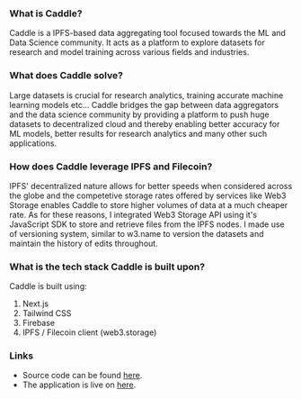 ### What is Caddle?

Caddle is a IPFS-based data aggregating tool focused towards the ML and Data Science community. It acts as a platform to explore datasets for research and model training across various fields and industries.

### What does Caddle solve?

Large datasets is crucial for research analytics, training accurate machine learning models etc... Caddle bridges the gap between data aggregators and the data science community by providing a platform to push huge datasets to decentralized cloud and thereby enabling better accuracy for ML models, better results for research analytics and many other such applications.

### How does Caddle leverage IPFS and Filecoin?

IPFS' decentralized nature allows for better speeds when considered across the globe and the competetive storage rates offered by services like Web3 Storage enables Caddle to store higher volumes of data at a much cheaper rate. As for these reasons, I integrated Web3 Storage API using it's JavaScript SDK to store and retrieve files from the IPFS nodes. I made use of versioning system, similar to w3.name to version the datasets and maintain the history of edits throughout.

### What is the tech stack Caddle is built upon?

Caddle is built using:

1. Next.js
2. Tailwind CSS
3. Firebase
4. IPFS / Filecoin client (web3.storage)

### Links

- Source code can be found [here](https://www.github.com/lazyprogrammerP/web3-kaggle).
- The application is live on [here](https://web3-kaggle.vercel.app).
